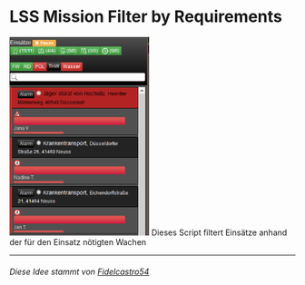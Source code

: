 <h1>LSS Mission Filter by Requirements</h1>
<img height="350px" src="preview.png">
Dieses Script filtert Einsätze anhand der für den Einsatz nötigten Wachen

<hr>

<h6>Diese Idee stammt von <a href="https://forum.leitstellenspiel.de/cms/index.php?user/9730-fidelcastro54/">Fidelcastro54</a></h6>